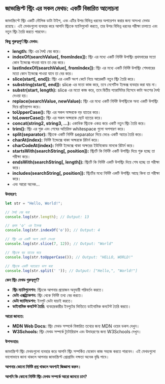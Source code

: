 ## জাভাস্ক্রিপ্ট স্ট্রিং এর সকল মেথড: একটি বিস্তারিত আলোচনা

জাভাস্ক্রিপ্টে স্ট্রিং একটি মৌলিক ডাটা টাইপ, এবং এটির উপর বিভিন্ন ধরনের অপারেশন করার জন্য অসংখ্য মেথড রয়েছে। এই মেথডগুলো ব্যবহার করে আপনি স্ট্রিংকে ম্যানিপুলেট করতে, তার উপর বিভিন্ন ধরনের পরীক্ষা চালাতে এবং নতুন স্ট্রিং তৈরি করতে পারবেন।

**কিছু গুরুত্বপূর্ণ স্ট্রিং মেথড:**

* **length:** স্ট্রিং এর দৈর্ঘ্য বের করে।
* **indexOf(searchValue[, fromIndex]):** স্ট্রিং এর মধ্যে একটি নির্দিষ্ট উপস্ট্রিং প্রথমবারের মতো কোন ইন্ডেক্সে পাওয়া যাবে তা বের করে।
* **lastIndexOf(searchValue[, fromIndex]):** স্ট্রিং এর মধ্যে একটি নির্দিষ্ট উপস্ট্রিং শেষবারের মতো কোন ইন্ডেক্সে পাওয়া যাবে তা বের করে।
* **slice(start[, end]):** স্ট্রিং এর একটি অংশ কেটে নিয়ে আরেকটি নতুন স্ট্রিং তৈরি করে।
* **substring(start[, end]):** slice এর মতো কাজ করে, তবে নেগেটিভ ইন্ডেক্স ব্যবহার করা যায় না।
* **substr(start, length):** slice এর মতো কাজ করে, তবে দ্বিতীয় প্যারামিটার হিসেবে কাটা অংশের দৈর্ঘ্য দেওয়া হয়।
* **replace(searchValue, newValue):** স্ট্রিং এর মধ্যে একটি নির্দিষ্ট উপস্ট্রিংকে অন্য একটি উপস্ট্রিং দিয়ে প্রতিস্থাপন করে।
* **toUpperCase():** স্ট্রিং এর সকল অক্ষরকে বড় হাতের করে।
* **toLowerCase():** স্ট্রিং এর সকল অক্ষরকে ছোট হাতের করে।
* **concat(string2, string3, ...):** একাধিক স্ট্রিংকে একত্র করে একটি নতুন স্ট্রিং তৈরি করে।
* **trim():** স্ট্রিং এর শুরু এবং শেষের অতিরিক্ত whitespace গুলো অপসারণ করে।
* **split(separator):** স্ট্রিংকে একটি নির্দিষ্ট separator দিয়ে ভেঙে একটি অ্যারে তৈরি করে।
* **charAt(index):** নির্দিষ্ট ইন্ডেক্সে থাকা অক্ষরকে রিটার্ন করে।
* **charCodeAt(index):** নির্দিষ্ট ইন্ডেক্সে থাকা অক্ষরের ইউনিকোড মানকে রিটার্ন করে।
* **startsWith(searchString[, position]):** স্ট্রিংটি কি নির্দিষ্ট একটি উপস্ট্রিং দিয়ে শুরু হচ্ছে তা পরীক্ষা করে।
* **endsWith(searchString[, length]):** স্ট্রিংটি কি নির্দিষ্ট একটি উপস্ট্রিং দিয়ে শেষ হচ্ছে তা পরীক্ষা করে।
* **includes(searchString[, position]):** স্ট্রিংটির মধ্যে নির্দিষ্ট একটি উপস্ট্রিং আছে কিনা তা পরীক্ষা করে।
* এবং আরো অনেক...

**উদাহরণ:**

```javascript
let str = "Hello, World!";

// দৈর্ঘ্য বের করা
console.log(str.length); // Output: 13

// প্রথম 'o' এর ইন্ডেক্স
console.log(str.indexOf('o')); // Output: 4

// স্ট্রিং এর একটি অংশ কেটে নেওয়া
console.log(str.slice(7, 12)); // Output: "World"

// স্ট্রিংকে বড় হাতের করে
console.log(str.toUpperCase()); // Output: "HELLO, WORLD!"

// স্ট্রিংকে একটি অ্যারেতে ভাগ করা
console.log(str.split(' ')); // Output: ["Hello,", "World!"]
```

**কেন স্ট্রিং মেথড গুরুত্বপূর্ণ?**

* **স্ট্রিং ম্যানিপুলেশন:** স্ট্রিংকে আপনার প্রয়োজন অনুযায়ী পরিবর্তন করতে।
* **ডেটা এক্সট্র্যাকশন:** স্ট্রিং থেকে নির্দিষ্ট তথ্য বের করতে।
* **ডেটা ভ্যালিডেশন:** ইনপুট ডেটা যাচাই করতে।
* **ডাইনামিক কনটেন্ট তৈরি:** ব্যবহারকারীর ইনপুটের ভিত্তিতে ডাইনামিক কনটেন্ট তৈরি করতে।

**আরো জানতে:**

* **MDN Web Docs:** স্ট্রিং মেথড সম্পর্কে বিস্তারিত তথ্যের জন্য MDN ওয়েব ডকস দেখুন।
* **W3Schools:** স্ট্রিং মেথড সম্পর্কে টুটোরিয়াল এবং উদাহরণের জন্য W3Schools দেখুন।

**উপসংহার:**

জাভাস্ক্রিপ্ট স্ট্রিং মেথডগুলো ব্যবহার করে আপনি স্ট্রিং সম্পর্কিত যেকোন কাজ সহজে করতে পারবেন। এই মেথডগুলো ভালোভাবে জানা থাকলে আপনার জাভাস্ক্রিপ্ট প্রোগ্রামিং দক্ষতা অনেক বৃদ্ধি পাবে।

**আপনার কোনো নির্দিষ্ট প্রশ্ন থাকলে অবশ্যই জিজ্ঞাসা করুন।**

**আপনি কি কোনো নির্দিষ্ট স্ট্রিং মেথড সম্পর্কে আরো জানতে চান?**
